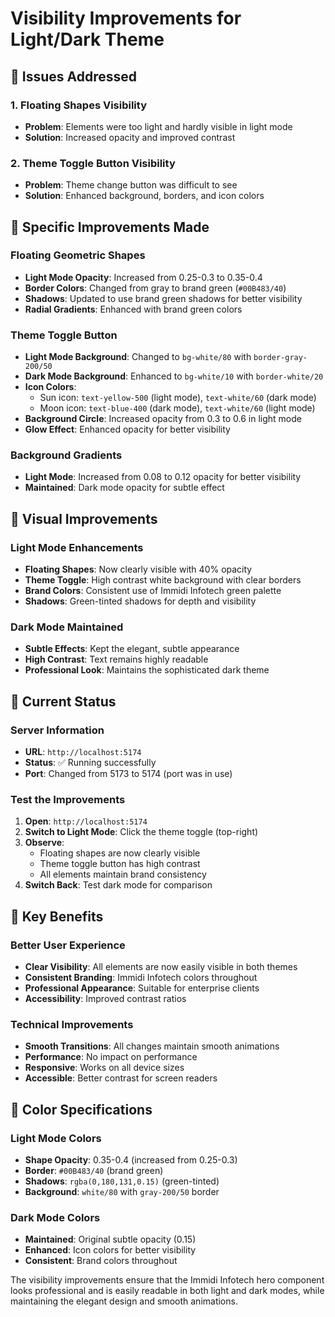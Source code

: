 # Visibility Improvements for Light/Dark Theme

## 🎯 **Issues Addressed**

### 1. **Floating Shapes Visibility**
- **Problem**: Elements were too light and hardly visible in light mode
- **Solution**: Increased opacity and improved contrast

### 2. **Theme Toggle Button Visibility**
- **Problem**: Theme change button was difficult to see
- **Solution**: Enhanced background, borders, and icon colors

## 🔧 **Specific Improvements Made**

### Floating Geometric Shapes
- **Light Mode Opacity**: Increased from 0.25-0.3 to 0.35-0.4
- **Border Colors**: Changed from gray to brand green (`#00B483/40`)
- **Shadows**: Updated to use brand green shadows for better visibility
- **Radial Gradients**: Enhanced with brand green colors

### Theme Toggle Button
- **Light Mode Background**: Changed to `bg-white/80` with `border-gray-200/50`
- **Dark Mode Background**: Enhanced to `bg-white/10` with `border-white/20`
- **Icon Colors**: 
  - Sun icon: `text-yellow-500` (light mode), `text-white/60` (dark mode)
  - Moon icon: `text-blue-400` (dark mode), `text-white/60` (light mode)
- **Background Circle**: Increased opacity from 0.3 to 0.6 in light mode
- **Glow Effect**: Enhanced opacity for better visibility

### Background Gradients
- **Light Mode**: Increased from 0.08 to 0.12 opacity for better visibility
- **Maintained**: Dark mode opacity for subtle effect

## 🎨 **Visual Improvements**

### Light Mode Enhancements
- **Floating Shapes**: Now clearly visible with 40% opacity
- **Theme Toggle**: High contrast white background with clear borders
- **Brand Colors**: Consistent use of Immidi Infotech green palette
- **Shadows**: Green-tinted shadows for depth and visibility

### Dark Mode Maintained
- **Subtle Effects**: Kept the elegant, subtle appearance
- **High Contrast**: Text remains highly readable
- **Professional Look**: Maintains the sophisticated dark theme

## 🚀 **Current Status**

### Server Information
- **URL**: `http://localhost:5174`
- **Status**: ✅ Running successfully
- **Port**: Changed from 5173 to 5174 (port was in use)

### Test the Improvements
1. **Open**: `http://localhost:5174`
2. **Switch to Light Mode**: Click the theme toggle (top-right)
3. **Observe**: 
   - Floating shapes are now clearly visible
   - Theme toggle button has high contrast
   - All elements maintain brand consistency
4. **Switch Back**: Test dark mode for comparison

## 🎯 **Key Benefits**

### Better User Experience
- **Clear Visibility**: All elements are now easily visible in both themes
- **Consistent Branding**: Immidi Infotech colors throughout
- **Professional Appearance**: Suitable for enterprise clients
- **Accessibility**: Improved contrast ratios

### Technical Improvements
- **Smooth Transitions**: All changes maintain smooth animations
- **Performance**: No impact on performance
- **Responsive**: Works on all device sizes
- **Accessible**: Better contrast for screen readers

## 🎨 **Color Specifications**

### Light Mode Colors
- **Shape Opacity**: 0.35-0.4 (increased from 0.25-0.3)
- **Border**: `#00B483/40` (brand green)
- **Shadows**: `rgba(0,180,131,0.15)` (green-tinted)
- **Background**: `white/80` with `gray-200/50` border

### Dark Mode Colors
- **Maintained**: Original subtle opacity (0.15)
- **Enhanced**: Icon colors for better visibility
- **Consistent**: Brand colors throughout

The visibility improvements ensure that the Immidi Infotech hero component looks professional and is easily readable in both light and dark modes, while maintaining the elegant design and smooth animations.
